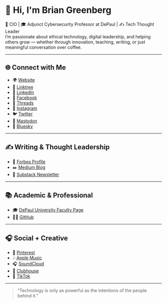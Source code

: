 # 👋 Hi, I'm Brian Greenberg

🚀 CIO | 🎓 Adjunct Cybersecurity Professor at DePaul | ✍️ Tech Thought Leader  
I’m passionate about ethical technology, digital leadership, and helping others grow — whether through innovation, teaching, writing, or just meaningful conversation over coffee.

---

## 🌐 Connect with Me

- 🌍 [Website](https://briangreenberg.net)
- 🔗 [Linktree](https://linktr.ee/brian.greenberg)
- 💼 [LinkedIn](https://linkedin.com/in/bjgreenberg)
- 📘 [Facebook](https://facebook.com/BrianGreenberg.Net)
- 🧵 [Threads](https://www.threads.net/@bjgreenberg)
- 📸 [Instagram](https://instagram.com/bjgreenberg)
- 🐦 [Twitter](https://twitter.com/bjgreenberg)
- 🐘 [Mastodon](https://infosec.exchange/@brian_greenberg)
- 🔷 [Bluesky](https://bsky.app/profile/briangreenberg.net)

---

## ✍️ Writing & Thought Leadership

- 📰 [Forbes Profile](https://www.forbes.com/councils/forbestechcouncil/people/briangreenberg1)
- ✒️ [Medium Blog](https://medium.com/@brian.greenberg)
- 🧵 [Substack Newsletter](https://substack.com/@briangreenberg)

---

## 📚 Academic & Professional

- 🎓 [DePaul University Faculty Page](https://www.cdm.depaul.edu/Faculty-and-Staff/Pages/faculty-info.aspx?fid=1485)
- 👨‍💻 [GitHub](https://github.com/bjgreenberg)

---

## 🎧 Social + Creative

- 📌 [Pinterest](https://www.pinterest.com/bjgreenberg/)
- 🎶 [Apple Music](https://music.apple.com/profile/briangreenberg)
- 🎧 [SoundCloud](https://soundcloud.com/briangreenberg)
- 🎤 [Clubhouse](https://joinclubhouse.com/@briangreenberg)
- 🎵 [TikTok](https://www.tiktok.com/@briangreenberg)

---

> “Technology is only as powerful as the intentions of the people behind it.”
